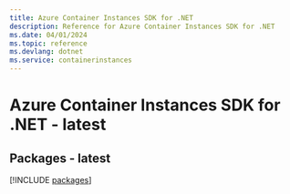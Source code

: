 ```yaml
---
title: Azure Container Instances SDK for .NET
description: Reference for Azure Container Instances SDK for .NET
ms.date: 04/01/2024
ms.topic: reference
ms.devlang: dotnet
ms.service: containerinstances
---
```

# Azure Container Instances SDK for .NET - latest
## Packages - latest
[!INCLUDE [packages](container-instances-index.md)]